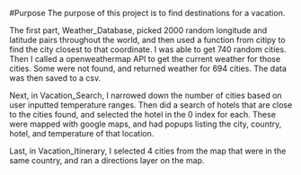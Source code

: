 #Purpose
The purpose of this project is to find destinations for a vacation.  

The first part, Weather_Database, picked 2000 random longitude and latitude pairs throughout the world, and then used a function from citipy to find the city closest to that coordinate.  I was able to get 740 random cities.  Then I called a openweathermap API to get the current weather for those cities.  Some were not found, and returned weather for 694 cities.  The data was then saved to a csv.

Next, in Vacation_Search, I narrowed down the number of cities based on user inputted temperature ranges.  Then did a search of hotels that are close to the cities found, and selected the hotel in the 0 index for each.  These were mapped with google maps, and had popups listing the city, country, hotel, and temperature of that location.  

Last, in Vacation_Itinerary, I selected 4 cities from the map that were in the same country, and ran a directions layer on the map.  